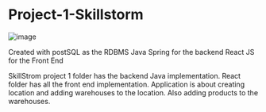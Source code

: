# Project-1-Skillstorm

![image](https://github.com/user-attachments/assets/d039347e-6079-442c-8851-dcfd647a0907)

Created with postSQL as the RDBMS
Java Spring for the backend
React JS for the Front End

SkillStrom project 1 folder has the backend Java implementation.
React folder has all the front end implementation. 
Application is about creating location and adding warehouses to the location. Also adding products to the warehouses. 
